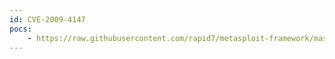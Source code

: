```yaml
---
id: CVE-2009-4147
pocs:
    - https://raw.githubusercontent.com/rapid7/metasploit-framework/master/modules/exploits/freebsd/local/rtld_execl_priv_esc.rb
---
```

